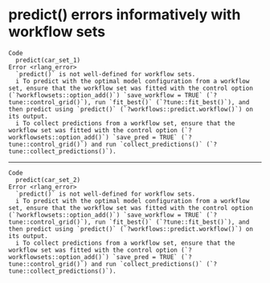 # predict() errors informatively with workflow sets

    Code
      predict(car_set_1)
    Error <rlang_error>
      `predict()` is not well-defined for workflow sets.
      i To predict with the optimal model configuration from a workflow set, ensure that the workflow set was fitted with the control option (`?workflowsets::option_add()`) `save_workflow = TRUE` (`?tune::control_grid()`), run `fit_best()` (`?tune::fit_best()`), and then predict using `predict()` (`?workflows::predict.workflow()`) on its output.
      i To collect predictions from a workflow set, ensure that the workflow set was fitted with the control option (`?workflowsets::option_add()`) `save_pred = TRUE` (`?tune::control_grid()`) and run `collect_predictions()` (`?tune::collect_predictions()`).

---

    Code
      predict(car_set_2)
    Error <rlang_error>
      `predict()` is not well-defined for workflow sets.
      i To predict with the optimal model configuration from a workflow set, ensure that the workflow set was fitted with the control option (`?workflowsets::option_add()`) `save_workflow = TRUE` (`?tune::control_grid()`), run `fit_best()` (`?tune::fit_best()`), and then predict using `predict()` (`?workflows::predict.workflow()`) on its output.
      i To collect predictions from a workflow set, ensure that the workflow set was fitted with the control option (`?workflowsets::option_add()`) `save_pred = TRUE` (`?tune::control_grid()`) and run `collect_predictions()` (`?tune::collect_predictions()`).

